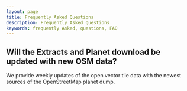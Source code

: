```yaml
---
layout: page
title: Frequently Asked Questions
description: Frequently Asked Questions
keywords: frequently Asked, questions, FAQ
---
```


## Will the Extracts and Planet download be updated with new OSM data?

We provide weekly updates of the open vector tile data with the newest sources of the OpenStreetMap planet dump.


